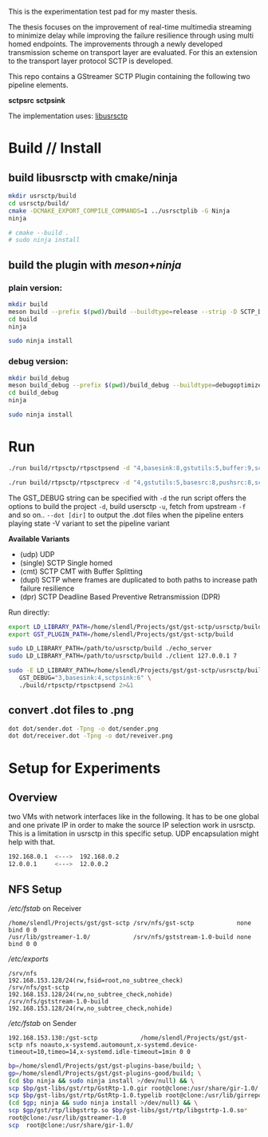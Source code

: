 This is the experimentation test pad for my master thesis.

The thesis focuses on the improvement of real-time multimedia streaming to minimize delay while
improving the failure resilience through using multi homed endpoints.
The improvements through a newly developed transmission scheme on transport layer are evaluated. For
this an extension to the transport layer protocol SCTP is developed.
 

This repo contains a GStreamer SCTP Plugin containing the following two pipeline elements.

**sctpsrc**
**sctpsink**

The implementation uses: [libusrsctp](sctplab/usrsctp)

# Build // Install

## build **libusrsctp** with cmake/ninja

```bash
mkdir usrsctp/build
cd usrsctp/build/
cmake -DCMAKE_EXPORT_COMPILE_COMMANDS=1 ../usrsctplib -G Ninja
ninja

# cmake --build .
# sudo ninja install
```

## build the plugin with *meson+ninja*
### plain version:

```bash
mkdir build
meson build --prefix $(pwd)/build --buildtype=release --strip -D SCTP_DEBUG=false
cd build
ninja

sudo ninja install
```

### debug version:

```bash
mkdir build_debug
meson build_debug --prefix $(pwd)/build_debug --buildtype=debugoptimized -D SCTP_DEBUG=true
cd build_debug
ninja

sudo ninja install
```

# Run

```bash
./run build/rtpsctp/rtpsctpsend -d "4,basesink:8,gstutils:5,buffer:9,sctpsink:8,videotestsrc:4,textoverlay:8" -t cmt

./run build/rtpsctp/rtpsctprecv -d "4,gstutils:5,basesrc:8,pushsrc:8,sctpsrc:8,rtpbasedepayload:5,rtpbuffer:9,buffer:9"  -t cmt
```

The GST_DEBUG string can be specified with `-d`
the run script offers the options to build the project `-d`, build usersctp `-u`, fetch from
upstream `-f` and so on..
`--dot [dir]` to output the .dot files when the pipeline enters playing state
-V variant to set the pipeline variant

**Available Variants**
- (udp)    UDP
- (single) SCTP Single homed
- (cmt)    SCTP CMT with Buffer Splitting
- (dupl)   SCTP where frames are duplicated to both paths to increase path failure resilience
- (dpr)    SCTP Deadline Based Preventive Retransmission (DPR)

Run directly:

```bash
export LD_LIBRARY_PATH=/home/slendl/Projects/gst/gst-sctp/usrsctp/build:${LD_LIBRARY_PATH}
export GST_PLUGIN_PATH=/home/slendl/Projects/gst/gst-sctp/build

sudo LD_LIBRARY_PATH=/path/to/usrsctp/build ./echo_server
sudo LD_LIBRARY_PATH=/path/to/usrsctp/build ./client 127.0.0.1 7

sudo -E LD_LIBRARY_PATH=/home/slendl/Projects/gst/gst-sctp/usrsctp/build \
   GST_DEBUG="3,basesink:4,sctpsink:6" \
   ./build/rtpsctp/rtpsctpsend 2>&1
```

## convert .dot files to .png

``` bash
dot dot/sender.dot -Tpng -o dot/sender.png
dot dot/receiver.dot -Tpng -o dot/reveiver.png
```

# Setup for Experiments

## Overview 

two VMs with network interfaces like in the following. It has to be one global and one private IP in
order to make the source IP selection work in usrsctp. This is a limitation in usrsctp in this
specific setup. UDP encapsulation might help with that.

```sh
192.168.0.1  <--->  192.168.0.2
12.0.0.1     <--->  12.0.0.2
```

## NFS Setup

*/etc/fstab* on Receiver
```
/home/slendl/Projects/gst/gst-sctp /srv/nfs/gst-sctp            none bind 0 0
/usr/lib/gstreamer-1.0/            /srv/nfs/gststream-1.0-build none bind 0 0
```

*/etc/exports*
```
/srv/nfs                     192.168.153.128/24(rw,fsid=root,no_subtree_check)
/srv/nfs/gst-sctp            192.168.153.128/24(rw,no_subtree_check,nohide)
/srv/nfs/gststream-1.0-build 192.168.153.128/24(rw,no_subtree_check,nohide)
```

*/etc/fstab* on Sender
```
192.168.153.130:/gst-sctp            /home/slendl/Projects/gst/gst-sctp nfs noauto,x-systemd.automount,x-systemd.device-timeout=10,timeo=14,x-systemd.idle-timeout=1min 0 0
```

```bash
bp=/home/slendl/Projects/gst/gst-plugins-base/build; \
gp=/home/slendl/Projects/gst/gst-plugins-good/build; \
(cd $bp ninja && sudo ninja install >/dev/null) && \
scp $bp/gst-libs/gst/rtp/GstRtp-1.0.gir root@clone:/usr/share/gir-1.0/ &
scp $bp/gst-libs/gst/rtp/GstRtp-1.0.typelib root@clone:/usr/lib/girrepository-1.0 &
(cd $gp; ninja && sudo ninja install >/dev/null) && \
scp $gp/gst/rtp/libgstrtp.so $bp/gst-libs/gst/rtp/libgstrtp-1.0.so*
root@clone:/usr/lib/gstreamer-1.0
scp  root@clone:/usr/share/gir-1.0/
```
